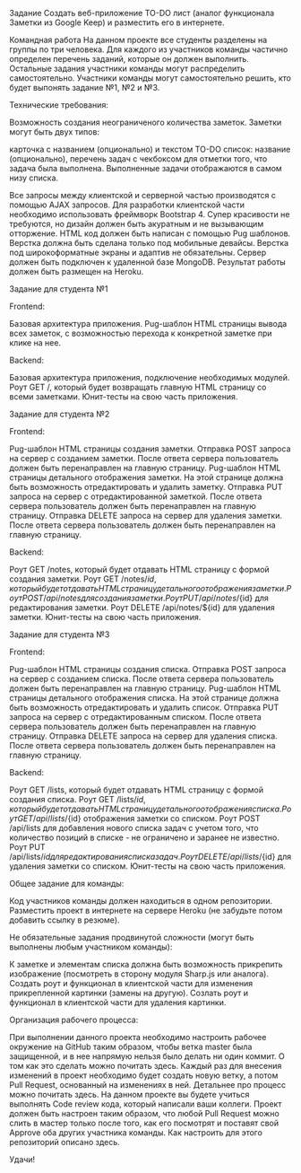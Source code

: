 Задание
Создать веб-приложение TO-DO лист (аналог функционала Заметки из Google Keep) и разместить его в интернете.

Командная работа
На данном проекте все студенты разделены на группы по три человека. Для каждого из участников команды частично определен перечень заданий, которые он должен выполнить. Остальные задания участники команды могут распределить самостоятельно. Участники команды могут самостоятельно решить, кто будет выпонять задание №1, №2 и №3.

Технические требования:

Возможность создания неограниченого количества заметок.
Заметки могут быть двух типов:

карточка с названием (опционально) и текстом
TO-DO список: название (опционально), перечень задач с чекбоксом для отметки того, что задача была выполнена. Выполненные задачи отображаются в самом низу списка.


Все запросы между клиентской и серверной частью производятся с помощью AJAX запросов.
Для разработки клиентской части необходимо использовать фреймворк Bootstrap 4. Супер красивости не требуются, но дизайн должен быть акуратным и не вызывающим отторжение.
HTML код должен быть написан с помощью Pug шаблонов.
Верстка должна быть сделана только под мобильные девайсы. Верстка под широкоформатные экраны и адаптив не обязательны.
Сервер должен быть подключен к удаленной базе MongoDB.
Результат работы должен быть размещен на Heroku.

Задание для студента №1

Frontend:

Базовая архитектура приложения.
Pug-шаблон HTML страницы вывода всех заметок, с возможностью перехода к конкретной заметке при клике на нее.


Backend:

Базовая архитектура приложения, подключение необходимых модулей.
Роут GET /, который будет возвращать главную HTML страницу со всеми заметками.
Юнит-тесты на свою часть приложения.


Задание для студента №2

Frontend:

Pug-шаблон HTML страницы создания заметки.
Отправка POST запроса на сервер с созданием заметки. После ответа сервера пользователь должен быть перенаправлен на главную страницу.
Pug-шаблон HTML страницы детального отображения заметки. На этой странице должна быть возможность отредактировать и удалить заметку.
Отправка PUT запроса на сервер с отредактированной заметкой. После ответа сервера пользователь должен быть перенаправлен на главную страницу.
Отправка DELETE запроса на сервер для удаления заметки. После ответа сервера пользователь должен быть перенаправлен на главную страницу.


Backend:

Роут GET /notes, который будет отдавать HTML страницу с формой создания заметки.
Роут GET /notes/${id}, который будет отдавать HTML страницу детального отображения заметки.
Роут POST /api/notes для создания заметки.
Роут PUT /api/notes/${id} для редактирования заметки.
Роут DELETE /api/notes/${id} для удаления заметки.
Юнит-тесты на свою часть приложения.

Задание для студента №3

Frontend:

Pug-шаблон HTML страницы создания списка.
Отправка POST запроса на сервер с созданием списка. После ответа сервера пользователь должен быть перенаправлен на главную страницу.
Pug-шаблон HTML страницы детального отображения списка. На этой странице должна быть возможность отредактировать и удалить список.
Отправка PUT запроса на сервер с отредактированным списком. После ответа сервера пользователь должен быть перенаправлен на главную страницу.
Отправка DELETE запроса на сервер для удаления списка. После ответа сервера пользователь должен быть перенаправлен на главную страницу.

Backend:

Роут GET /lists, который будет отдавать HTML страницу с формой создания списка.
Роут GET /lists/${id}, который будет отдавать HTML страницу детального отображения списка.
Роут GET /api/lists/${id} отображения заметки со списком.
Роут POST /api/lists для добавления нового списка задач с учетом того, что количество позиций в списке - не ограничено и заранее не известно.
Роут PUT /api/lists/${id} для редактирования списка задач.
Роут DELETE /api/lists/${id} для удаления заметки со списком.
Юнит-тесты на свою часть приложения.

Общее задание для команды:

Код участников команды должен находиться в одном репозитории.
Разместить проект в интернете на сервере Heroku (не забудьте потом добавить ссылку в резюме).

Не обязательные задания продвинутой сложности (могут быть выполнены любым участником команды):

К заметке и элементам списка должна быть возможность прикрепить изображение (посмотреть в сторону модуля Sharp.js или аналога).
Создать роут и функционал в клиентской части для изменения прикрепленной картинки (замены на другую).
Созлать роут и функционал в клиентской части для удаления картинки.

Организация рабочего процесса:

При выполнении данного проекта необходимо настроить рабочее окружение на GitHub таким образом, чтобы ветка master была защищенной, и в нее напрямую нельзя было делать ни один коммит. О том как это сделать можно почитать здесь.
Каждый раз для внесения изменений в проект необходимо будет создать новую ветку, а потом Pull Request, основанный на изменениях в ней. Детальнее про процесс можно почитать здесь.
На данном проекте вы будете учиться выполнять Code review кода, который написали ваши коллеги. Проект должен быть настроен таким образом, что любой Pull Request можно слить в мастер только после того, как его посмотрят и поставят свой Approve оба других участника команды. Как настроить для этого репозиторий описано здесь.

Удачи!
